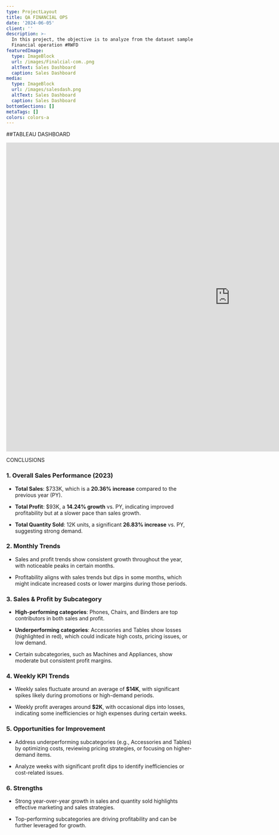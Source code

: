 ```yaml
---
type: ProjectLayout
title: QA FINANCIAL OPS
date: '2024-06-05'
client: ''
description: >-
  In this project, the objective is to analyze from the dataset sample of
  Financial operation #RWFD
featuredImage:
  type: ImageBlock
  url: /images/Finalcial-com..png
  altText: Sales Dashboard
  caption: Sales Dashboard
media:
  type: ImageBlock
  url: /images/salesdash.png
  altText: Sales Dashboard
  caption: Sales Dashboard
bottomSections: []
metaTags: []
colors: colors-a
---
```

\##TABLEAU DASHBOARD

<iframe src="https://public.tableau.com/views/SalesDash_17321295454840/Dashboard1?:showVizHome=no&:embed=true" 
        width="1200" 
        height="827" 
        style="border: none;">
</iframe>

CONCLUSIONS

### 1. **Overall Sales Performance (2023)**

*   **Total Sales**: $733K, which is a **20.36% increase** compared to the previous year (PY).

*   **Total Profit**: $93K, a **14.24% growth** vs. PY, indicating improved profitability but at a slower pace than sales growth.

*   **Total Quantity Sold**: 12K units, a significant **26.83% increase** vs. PY, suggesting strong demand.

### 2. **Monthly Trends**

*   Sales and profit trends show consistent growth throughout the year, with noticeable peaks in certain months.

*   Profitability aligns with sales trends but dips in some months, which might indicate increased costs or lower margins during those periods.

### 3. **Sales & Profit by Subcategory**

*   **High-performing categories**: Phones, Chairs, and Binders are top contributors in both sales and profit.

*   **Underperforming categories**: Accessories and Tables show losses (highlighted in red), which could indicate high costs, pricing issues, or low demand.

*   Certain subcategories, such as Machines and Appliances, show moderate but consistent profit margins.

### 4. **Weekly KPI Trends**

*   Weekly sales fluctuate around an average of **$14K**, with significant spikes likely during promotions or high-demand periods.

*   Weekly profit averages around **$2K**, with occasional dips into losses, indicating some inefficiencies or high expenses during certain weeks.

### 5. **Opportunities for Improvement**

*   Address underperforming subcategories (e.g., Accessories and Tables) by optimizing costs, reviewing pricing strategies, or focusing on higher-demand items.

*   Analyze weeks with significant profit dips to identify inefficiencies or cost-related issues.

### 6. **Strengths**

*   Strong year-over-year growth in sales and quantity sold highlights effective marketing and sales strategies.

*   Top-performing subcategories are driving profitability and can be further leveraged for growth.







